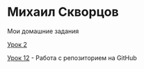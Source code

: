

# Михаил Скворцов
Мои домашние задания

[Урок 2](https://yadi.sk/d/aYcZo7_x3MzLQt "1 дз")

[Урок 12](https://siriusmike.github.io/github/lesson_12/ "Моя домашка") - Работа с репозиторием на GitHub
